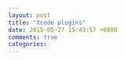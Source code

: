 ```yaml
---
layout: post
title: "Xcode plugins"
date: 2015-05-27 15:43:57 +0800
comments: true
categories: 
---
```

